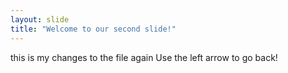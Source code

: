 ```yaml
---
layout: slide
title: "Welcome to our second slide!"
---
```

this is my changes to the file again
Use the left arrow to go back!

